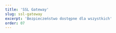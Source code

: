 ```yaml
---
title: 'SSL Gateway'
slug: ssl-gateway
excerpt: 'Bezpieczeństwo dostępne dla wszystkich'
order: 07
---
```


